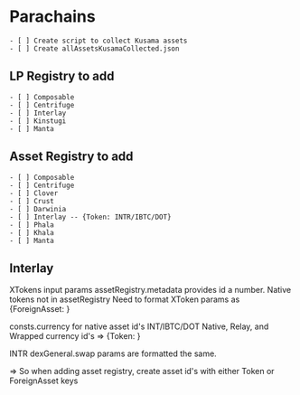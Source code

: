 # Parachains

    - [ ] Create script to collect Kusama assets
    - [ ] Create allAssetsKusamaCollected.json

## LP Registry to add

    - [ ] Composable
    - [ ] Centrifuge
    - [ ] Interlay
    - [ ] Kinstugi
    - [ ] Manta

## Asset Registry to add

    - [ ] Composable
    - [ ] Centrifuge
    - [ ] Clover
    - [ ] Crust
    - [ ] Darwinia
    - [ ] Interlay -- {Token: INTR/IBTC/DOT}
    - [ ] Phala
    - [ ] Khala
    - [ ] Manta

## Interlay 

XTokens input params
assetRegistry.metadata provides id a number. Native tokens not in assetRegistry
Need to format XToken params as {ForeignAsset: <id>}

consts.currency for native asset id's INT/IBTC/DOT
Native, Relay, and Wrapped currency id's => {Token: <id>}

INTR dexGeneral.swap params are formatted the same.

=> So when adding asset registry, create asset id's with either Token or ForeignAsset keys